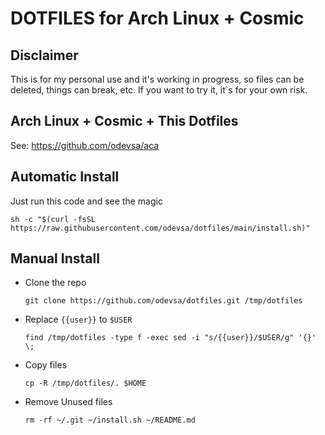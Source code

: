 # DOTFILES for Arch Linux + Cosmic

## Disclaimer

This is for my personal use and it's working in progress, so files can be deleted, things can break, etc. If you want to try it, it`s for your own risk.

## Arch Linux + Cosmic + This Dotfiles

See: https://github.com/odevsa/aca

## Automatic Install

Just run this code and see the magic

```
sh -c "$(curl -fsSL https://raw.githubusercontent.com/odevsa/dotfiles/main/install.sh)"
```

## Manual Install

- Clone the repo

  ```
  git clone https://github.com/odevsa/dotfiles.git /tmp/dotfiles
  ```

- Replace `{{user}}` to `$USER`

  ```
  find /tmp/dotfiles -type f -exec sed -i "s/{{user}}/$USER/g" '{}' \;
  ```

- Copy files

  ```
  cp -R /tmp/dotfiles/. $HOME
  ```

- Remove Unused files

  ```
  rm -rf ~/.git ~/install.sh ~/README.md
  ```
